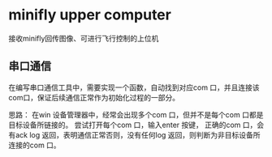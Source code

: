 # minifly upper computer
 接收minifly回传图像、可进行飞行控制的上位机
 
## 串口通信
在编写串口通信工具中，需要实现一个函数，自动找到对应com 口，并且连接该com口，保证后续通信正常作为初始化过程的一部分。

思路：
在win 设备管理器中，经常会出现多个com 口，但并不是每个com 口都是目标设备所链接的。
尝试打开每个com 口，输入enter 按键， 正确的com 口，会有ack log 返回，表明通信正常否则，没有任何log 返回，则判断为非目标设备所连接的com 口。

